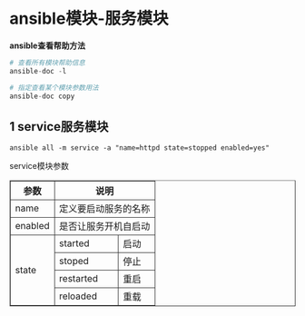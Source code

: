 # ansible模块-服务模块

**ansible查看帮助方法**

```python
# 查看所有模块帮助信息
ansible-doc -l   

# 指定查看某个模块参数用法
ansible-doc copy  
```



## 1 service服务模块

```shell
ansible all -m service -a "name=httpd state=stopped enabled=yes"
```



service模块参数

<!DOCTYPE html>
<html>
<head>
 <title></title>
</head>
<body>
 <table border=1>
  <tr>
      <th>参数</th>
      <th colspan="2">说明</th>
  </tr >
  <tr >
      <td>name</td>
      <td colspan="2">定义要启动服务的名称</td>
  </tr>
  <tr>
      <td>enabled</td>
      <td colspan="2">是否让服务开机自启动</td>
  </tr>
   <tr>
      <td rowspan="7">state</td>
      <td>started</td>
      <td>启动</td>
  </tr>
   <tr>
      <td>stoped</td>
      <td>停止</td>
  </tr>
   <tr>
      <td>restarted</td>
      <td>重启</td>
  </tr>
   <tr>
      <td>reloaded</td>
      <td>重载</td>
  </tr>
 </table>
</body>
<style type="text/css">
 table{
  border-collapse:collapse
 }
 tr,td{
  border:1px solid #333;
 }
</style>
</html>










